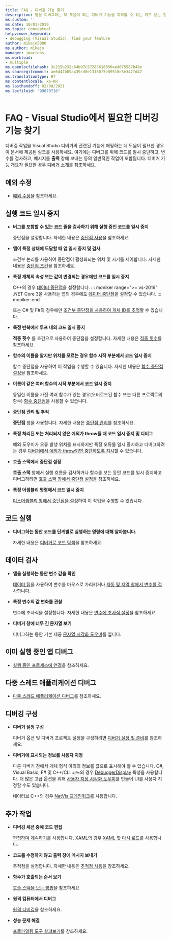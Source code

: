 ```yaml
---
title: FAQ - 디버깅 기능 찾기
description: 앱을 디버그하는 데 도움이 되는 디버거 기능을 파악할 수 있는 자주 묻는 질문
ms.custom: ''
ms.date: 10/01/2019
ms.topic: conceptual
helpviewer_keywords:
- debugging [Visual Studio], find your feature
author: mikejo5000
ms.author: mikejo
manager: jmartens
ms.workload:
- multiple
ms.openlocfilehash: 3c215b232c64b97c57285618056ee4675587b48e
ms.sourcegitcommit: ae6d47b09a439cd0e13180f5e89510e3e347fd47
ms.translationtype: HT
ms.contentlocale: ko-KR
ms.lasthandoff: 02/08/2021
ms.locfileid: "99870716"
---
```

# <a name="faq---find-the-debugging-feature-you-need-in-visual-studio"></a>FAQ - Visual Studio에서 필요한 디버깅 기능 찾기

디버깅 작업을 Visual Studio 디버거의 관련된 기능에 매핑하는 데 도움이 필요한 경우 이 문서에 제공된 링크를 사용하세요. 여기에는 디버그를 위해 코드를 일시 중단하고, 변수를 검사하고, 메시지를 **출력** 창에 보내는 등의 일반적인 작업이 포함됩니다. 디버거 기능 개요가 필요한 경우 [디버거 소개](debugger-feature-tour.md)를 참조하세요.

## <a name="fix-an-exception"></a>예외 수정

- [예외 수정](write-better-code-with-visual-studio.md#fix-an-exception)을 참조하세요.

## <a name="pause-running-code"></a>실행 코드 일시 중지

- **버그를 포함할 수 있는 코드 줄을 검사하기 위해 실행 중인 코드를 일시 중지**

  중단점을 설정합니다. 자세한 내용은 [중단점 사용](using-breakpoints.md)을 참조하세요.

- **앱이 특정 상태에 도달할 때 앱 일시 중지 및 검사**

  조건부 논리를 사용하여 중단점이 활성화되는 위치 및 시기를 제어합니다. 자세한 내용은 [중단점 조건](using-breakpoints.md#breakpoint-conditions)을 참조하세요.

- **특정 개체의 속성 또는 값이 변경되는 경우에만 코드를 일시 중지**

  C++의 경우 [데이터 중단점](using-breakpoints.md#BKMK_set_a_data_breakpoint_native_cplusplus)을 설정합니다. 
  ::: moniker range=">= vs-2019"
  .NET Core 3을 사용하는 앱의 경우에도 [데이터 중단점](using-breakpoints.md#BKMK_set_a_data_breakpoint_managed)을 설정할 수 있습니다.
  ::: moniker-end

  또는 C# 및 F#의 경우에만 [조건부 중단점을 사용하여 개체 ID를 추적](using-breakpoints.md#using-object-ids-in-breakpoint-conditions-c-and-f)할 수 있습니다.

- **특정 반복에서 루프 내의 코드 일시 중지**

  **적중 횟수** 를 조건으로 사용하여 중단점을 설정합니다. 자세한 내용은 [적중 횟수](using-breakpoints.md#set-a-hit-count-condition)를 참조하세요.

- **함수의 이름을 알지만 위치를 모르는 경우 함수 시작 부분에서 코드 일시 중지**

  함수 중단점을 사용하여 이 작업을 수행할 수 있습니다. 자세한 내용은 [함수 중단점 설정](using-breakpoints.md#BKMK_Set_a_breakpoint_in_a_source_file)을 참조하세요.

- **이름이 같은 여러 함수의 시작 부분에서 코드 일시 중지**

  동일한 이름을 가진 여러 함수가 있는 경우(오버로드된 함수 또는 다른 프로젝트의 함수) [함수 중단점](using-breakpoints.md#BKMK_Set_a_breakpoint_in_a_source_file)을 사용할 수 있습니다.

- **중단점 관리 및 추적**

  **중단점** 창을 사용합니다. 자세한 내용은 [중단점 관리](using-breakpoints.md#BKMK_Specify_advanced_properties_of_a_breakpoint_)를 참조하세요.

- **특정 처리된 또는 처리되지 않은 예외가 throw될 때 코드 일시 중지 및 디버그**

  예외 도우미가 오류 발생 위치를 표시하지만 특정 오류를 일시 중지하고 디버그하려는 경우 [디버거에서 예외가 throw되면 중단하도록 지시](managing-exceptions-with-the-debugger.md#tell-the-debugger-to-break-when-an-exception-is-thrown)할 수 있습니다.

- **호출 스택에서 중단점 설정**

  **호출 스택** 창에서 실행 흐름을 검사하거나 함수를 보는 동안 코드를 일시 중지하고 디버그하려면 [호출 스택 창에서 중단점 설정](using-breakpoints.md#BKMK_Set_a_breakpoint_from_debugger_windows)을 참조하세요.

- **특정 어셈블리 명령에서 코드 일시 중지**

  [디스어셈블리 창에서 중단점을 설정](using-breakpoints.md#BKMK_Set_a_breakpoint_from_debugger_windows)하여 이 작업을 수행할 수 있습니다.

## <a name="execute-code"></a>코드 실행

- **디버그하는 동안 코드를 단계별로 실행하는 명령에 대해 알아봅니다.**

  자세한 내용은 [디버거로 코드 탐색](navigating-through-code-with-the-debugger.md)을 참조하세요.

## <a name="inspect-data"></a>데이터 검사

- **앱을 실행하는 동안 변수 값을 확인**

  [데이터 팁](view-data-values-in-data-tips-in-the-code-editor.md)을 사용하여 변수를 마우스로 가리키거나 [자동 및 지역 창에서 변수를 검사](autos-and-locals-windows.md)합니다.

- **특정 변수의 값 변화를 관찰**

  변수에 조사식을 설정합니다. 자세한 내용은 [변수에 조사식 설정](watch-and-quickwatch-windows.md)을 참조하세요.

- **디버거 창에 너무 긴 문자열 보기**

  디버그하는 동안 기본 제공 [문자열 시각화 도우미](view-strings-visualizer.md)를 엽니다.

## <a name="debug-an-app-that-is-already-running"></a>이미 실행 중인 앱 디버그

- [실행 중인 프로세스에 연결](attach-to-running-processes-with-the-visual-studio-debugger.md)을 참조하세요.

## <a name="debug-multithreaded-applications"></a>다중 스레드 애플리케이션 디버그

- [다중 스레드 애플리케이션 디버그](debug-multithreaded-applications-in-visual-studio.md)를 참조하세요.

## <a name="configure-debugging"></a>디버깅 구성

- **디버거 설정 구성**

  디버거 옵션 및 디버거 프로젝트 설정을 구성하려면 [디버거 설정 및 준비](debugger-settings-and-preparation.md)를 참조하세요.

- **디버거에 표시되는 정보를 사용자 지정**

  다른 디버거 창에서 개체 형식 이외의 정보를 값으로 표시해야 할 수 있습니다. C#, Visual Basic, F# 및 C++/CLI 코드의 경우 [DebuggerDisplay](using-the-debuggerdisplay-attribute.md) 특성을 사용합니다. 더 많은 고급 옵션을 위해 [사용자 지정 시각화 도우미](create-custom-visualizers-of-data.md)를 만들어 UI를 사용자 지정할 수도 있습니다.

  네이티브 C++의 경우 [NatVis 프레임워크](create-custom-views-of-native-objects.md)를 사용합니다.

## <a name="additional-tasks"></a>추가 작업

- **디버깅 세션 중에 코드 편집**

  [편집하며 계속하기](edit-and-continue.md)를 사용합니다. XAML의 경우 [XAML 핫 다시 로드](../xaml-tools/xaml-hot-reload.md)를 사용합니다.

- **코드를 수정하지 않고 출력 창에 메시지 보내기**

  추적점을 설정합니다. 자세한 내용은 [추적점 사용](using-tracepoints.md)을 참조하세요.

- **함수가 호출되는 순서 보기**

  [호출 스택을 보는 방법](how-to-use-the-call-stack-window.md)을 참조하세요.

- **원격 컴퓨터에서 디버그**

  [원격 디버깅](remote-debugging.md)을 참조하세요.

- **성능 문제 해결**

  [프로파일링 도구 살펴보기](../profiling/profiling-feature-tour.md)를 참조하세요.
